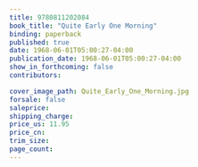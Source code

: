 ```yaml
---
title: 9780811202084
book_title: "Quite Early One Morning"
binding: paperback
published: true
date: 1968-06-01T05:00:27-04:00
publication_date: 1968-06-01T05:00:27-04:00
show_in_forthcoming: false
contributors:

cover_image_path: Quite_Early_One_Morning.jpg
forsale: false
saleprice:
shipping_charge:
price_us: 11.95
price_cn:
trim_size:
page_count:
---
```


